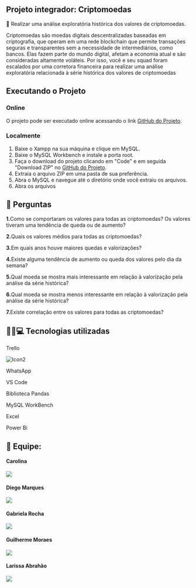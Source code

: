 ## <strong>Projeto integrador: Criptomoedas</strong>


🎯 Realizar uma análise exploratória histórica dos valores de
criptomoedas.

Criptomoedas são moedas digitais descentralizadas baseadas em criptografia, que
operam em uma rede blockchain que permite transações seguras e transparentes
sem a necessidade de intermediários, como bancos. Elas fazem parte do mundo
digital, afetam a economia atual e são consideradas altamente voláteis.
Por isso, você e seu squad foram escalados por uma corretora financeira para
realizar uma análise exploratória relacionada à série histórica dos valores de
criptomoedas


## Executando o Projeto

### Online
O projeto pode ser executado online acessando o link [GitHub do Projeto](https://github.com/carolrc/criptomoedas).

### Localmente

1. Baixe o Xampp na sua máquina e clique em MySQL.
2. Baixe o MySQL Workbench e instale a porta root.
3. Faça o download do projeto clicando em "Code" e em seguida "Download ZIP" no [GitHub do Projeto](https://github.com/carolrc/criptomoedas).
4. Extraia o arquivo ZIP em uma pasta de sua preferência.
5. Abra o MySQL e navegue até o diretório onde você extraiu os arquivos.
6. Abra os arquivos


## 📑 Perguntas

<strong>1.</strong>Como se comportaram os valores para todas as criptomoedas? Os valores tiveram uma tendência de queda ou de aumento?
 <br>

<strong>2.</strong>Quais os valores médios para todas as criptomoedas?
 <br>

<strong>3.</strong>Em quais anos houve maiores quedas e valorizações?
 <br>

<strong>4.</strong>Existe alguma tendência de aumento ou queda dos valores pelo dia da semana?
 <br>

<strong>5.</strong>Qual moeda se mostra mais interessante em relação à valorização pela análise da série histórica?
 <br>

 <strong>6.</strong>Qual moeda se mostra menos interessante em relação à valorização pela análise da série histórica?
 <br>

<strong>7.</strong>Existe correlação entre os valores para todas as criptomoedas?
 <br>

 ## 🔨🔧💻 Tecnologias utilizadas
 

Trello

![Icon2]()

WhatsApp

VS Code 

Biblioteca Pandas

MySQL WorkBench
  
Excel

Power Bi


## 🤝 Equipe:

</a> <h4>Carolina</h4>
<a style="display: block;" href="https://github.com/carolrc" target="_blank">
<img src="https://img.shields.io/badge/GitHub-100000?style=for-the-badge&logo=github&logoColor=white">


</a> <h4>Diego Marques</h4>
<a style="display: block;" href="https://github.com/Diegool97" target="_blank">
<img src="https://img.shields.io/badge/GitHub-100000?style=for-the-badge&logo=github&logoColor=white">


</a> <h4>Gabriela Rocha</h4>
<a style="display: block;" href="https://github.com/gabirc26" target="_blank">
<img src="https://img.shields.io/badge/GitHub-100000?style=for-the-badge&logo=github&logoColor=white">


</a> <h4>Guilherme Moraes</h4>
<a style="display: block;" href="" target="_blank">
<img src="https://img.shields.io/badge/GitHub-100000?style=for-the-badge&logo=github&logoColor=white">


</a> <h4>Larissa Abrahão</h4>
<a style="display: block;" href="https://github.com/Larifabrahao" target="_blank">
<img src="https://img.shields.io/badge/GitHub-100000?style=for-the-badge&logo=github&logoColor=white">






